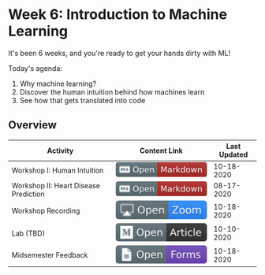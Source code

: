 # Week 6: Introduction to Machine Learning

It's been 6 weeks, and you're ready to get your hands dirty with ML!

Today's agenda:

1. Why machine learning?
2. Discover the human intuition behind how machines learn
3. See how that gets translated into code

## Overview
| **Activity**                   | Content Link    | Last Updated |
| ---------------                | --------------- | ----------   |
| Workshop I: Human Intuition               | [![Link](../tools/buttons/open-markdown.svg)](workshop/intro-ml.md) | 10-18-2020 | 
| Workshop II: Heart Disease Prediction     | [![Link](../tools/buttons/open-markdown.svg)](workshop/README.md) | 08-17-2020 | 
| Workshop Recording                        | [![Link](../tools/buttons/open-zoom.svg)](https://virginia.zoom.us/rec/play/DHZdqAlIDr7vfmfQt4WSUtj_eSP_QEY-6kQBSzojTVpydApAak34o7YtE3szQ-viLZu48GP7XLkznBZ1.sdHQNbV_cgWdK5j5) | 10-18-2020 | 
| Lab (TBD)                                 | [![Link](../tools/buttons/open-article.svg)](lab/README.md)  | 10-10-2020 |
|Midsemester Feedback                       | [![Link](../tools/buttons/open-forms.svg)](https://fall20-mid-semester-feedback.paperform.co/) | 10-18-2020 |
